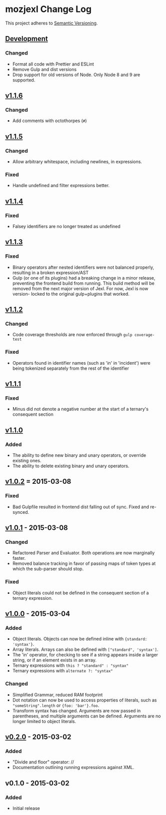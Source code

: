 # mozjexl Change Log
This project adheres to [Semantic Versioning](http://semver.org/).

## [Development]
### Changed
- Format all code with Prettier and ESLint
- Remove Gulp and dist versions
- Drop support for old versions of Node. Only Node 8 and 9 are supported.

## [v1.1.6]
### Changed
- Add comments with octothorpes (`#`)

## [v1.1.5]
### Changed
- Allow arbitrary whitespace, including newlines, in expressions.

### Fixed
- Handle undefined and filter expressions better.

## [v1.1.4]
### Fixed
- Falsey identifiers are no longer treated as undefined

## [v1.1.3]
### Fixed
- Binary operators after nested identifiers were not balanced properly,
resulting in a broken expression/AST
- Gulp (or one of its plugins) had a breaking change in a minor release,
preventing the frontend build from running. This build method will be
removed from the next major version of Jexl. For now, Jexl is now version-
locked to the original gulp+plugins that worked.

## [v1.1.2]
### Changed
- Code coverage thresholds are now enforced through `gulp coverage-test`

### Fixed
- Operators found in identifier names (such as 'in' in 'incident') were being
tokenized separately from the rest of the identifier

## [v1.1.1]
### Fixed
- Minus did not denote a negative number at the start of a ternary's consequent
section

## [v1.1.0]
### Added
- The ability to define new binary and unary operators, or override existing
ones.
- The ability to delete existing binary and unary operators.

## [v1.0.2] = 2015-03-08
### Fixed
- Bad Gulpfile resulted in frontend dist falling out of sync. Fixed and
re-synced.

## [v1.0.1] - 2015-03-08
### Changed
- Refactored Parser and Evaluator. Both operations are now marginally faster.
- Removed balance tracking in favor of passing maps of token types at which
the sub-parser should stop.

### Fixed
- Object literals could not be defined in the consequent section of a ternary
expression.

## [v1.0.0] - 2015-03-04
### Added
- Object literals. Objects can now be defined inline with
`{standard: 'syntax'}`.
- Array literals. Arrays can also be defined with `["standard", 'syntax']`.
- The 'in' operator, for checking to see if a string appears inside a larger
string, or if an element exists in an array.
- Ternary expressions with `this ? "standard" : "syntax"`
- Ternary expressions with `alternate ?: "syntax"`

### Changed
- Simplified Grammar, reduced RAM footprint
- Dot notation can now be used to access properties of literals, such as
`"someString".length` or `{foo: 'bar'}.foo`.
- Transform syntax has changed. Arguments are now passed in parentheses, and
multiple arguments can be defined. Arguments are no longer limited to object
literals.

## [v0.2.0] - 2015-03-02
### Added
- "Divide and floor" operator: //
- Documentation outlining running expressions against XML.

## v0.1.0 - 2015-03-02
### Added
- Initial release

[Development]: https://github.com/TechnologyAdvice/Jexl/compare/1.1.4...HEAD
[v1.1.6]: https://github.com/mozilla/mozjexl/compare/1.1.4...1.1.6
[v1.1.5]: https://github.com/mozilla/mozjexl/compare/1.1.4...1.1.5
[v1.1.4]: https://github.com/mozilla/mozjexl/compare/1.1.3...1.1.4
[v1.1.3]: https://github.com/mozilla/mozjexl/compare/1.1.2...1.1.3
[v1.1.2]: https://github.com/mozilla/mozjexl/compare/1.1.1...1.1.2
[v1.1.1]: https://github.com/mozilla/mozjexl/compare/1.1.0...1.1.1
[v1.1.0]: https://github.com/mozilla/mozjexl/compare/1.0.2...1.1.0
[v1.0.2]: https://github.com/mozilla/mozjexl/compare/1.0.1...1.0.2
[v1.0.1]: https://github.com/mozilla/mozjexl/compare/1.0.0...1.0.1
[v1.0.0]: https://github.com/mozilla/mozjexl/compare/0.2.0...1.0.0
[v0.2.0]: https://github.com/mozilla/mozjexl/compare/0.1.0...0.2.0
